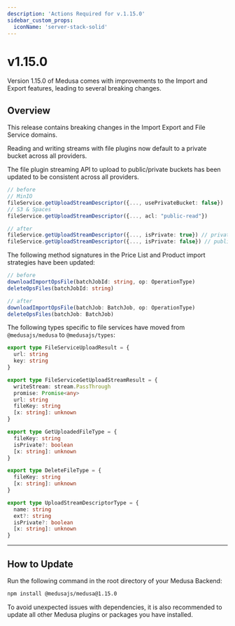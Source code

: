 ```yaml
---
description: 'Actions Required for v.1.15.0'
sidebar_custom_props:
  iconName: 'server-stack-solid'
---
```


# v1.15.0

Version 1.15.0 of Medusa comes with improvements to the Import and Export features, leading to several breaking changes.

## Overview

This release contains breaking changes in the Import Export and File Service domains.

Reading and writing streams with file plugins now default to a private bucket across all providers.

The file plugin streaming API to upload to public/private buckets has been updated to be consistent across all providers. 

```ts
// before
// MinIO
fileService.getUploadStreamDescriptor({..., usePrivateBucket: false})
// S3 & Spaces
fileService.getUploadStreamDescriptor({..., acl: "public-read"})

// after
fileService.getUploadStreamDescriptor({..., isPrivate: true}) // private bucket (default)
fileService.getUploadStreamDescriptor({..., isPrivate: false}) // public bucket
```

The following method signatures in the Price List and Product import strategies have been updated:
```ts
// before
downloadImportOpsFile(batchJobId: string, op: OperationType)
deleteOpsFiles(batchJobId: string)

// after
downloadImportOpsFile(batchJob: BatchJob, op: OperationType)
deleteOpsFiles(batchJob: BatchJob)
```

The following types specific to file services have moved from `@medusajs/medusa` to `@medusajs/types`:
```ts
export type FileServiceUploadResult = {
  url: string
  key: string
}

export type FileServiceGetUploadStreamResult = {
  writeStream: stream.PassThrough
  promise: Promise<any>
  url: string
  fileKey: string
  [x: string]: unknown
}

export type GetUploadedFileType = {
  fileKey: string
  isPrivate?: boolean
  [x: string]: unknown
}

export type DeleteFileType = {
  fileKey: string
  [x: string]: unknown
}

export type UploadStreamDescriptorType = {
  name: string
  ext?: string
  isPrivate?: boolean
  [x: string]: unknown
}
```

---

## How to Update

Run the following command in the root directory of your Medusa Backend:

```bash npm2yarn
npm install @medusajs/medusa@1.15.0
```

To avoid unexpected issues with dependencies, it is also recommended to update all other Medusa plugins or packages you have installed. 
